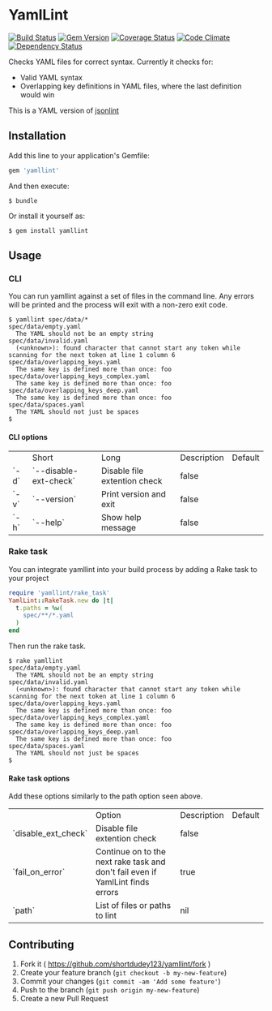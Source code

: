 # YamlLint

[![Build Status](https://travis-ci.org/shortdudey123/yamllint.svg?branch=master)](https://travis-ci.org/shortdudey123/yamllint)
[![Gem Version](http://img.shields.io/gem/v/yamllint.svg)](https://rubygems.org/gems/yamllint)
[![Coverage Status](https://img.shields.io/coveralls/shortdudey123/yamllint/master.svg)](https://coveralls.io/r/shortdudey123/yamllint?branch=master)
[![Code Climate](https://codeclimate.com/github/shortdudey123/yamllint/badges/gpa.svg)](https://codeclimate.com/github/shortdudey123/yamllint)
[![Dependency Status](https://img.shields.io/gemnasium/shortdudey123/yamllint.svg)](https://gemnasium.com/shortdudey123/yamllint)

Checks YAML files for correct syntax.  Currently it checks for:

 * Valid YAML syntax
 * Overlapping key definitions in YAML files, where the last definition would win

This is a YAML version of [jsonlint](https://github.com/dougbarth/jsonlint)

## Installation

Add this line to your application's Gemfile:

```ruby
gem 'yamllint'
```

And then execute:

    $ bundle

Or install it yourself as:

    $ gem install yamllint

## Usage

### CLI

You can run yamllint against a set of files in the command line. Any errors will be printed and the process will exit with a non-zero exit code.

```
$ yamllint spec/data/*
spec/data/empty.yaml
  The YAML should not be an empty string
spec/data/invalid.yaml
  (<unknown>): found character that cannot start any token while scanning for the next token at line 1 column 6
spec/data/overlapping_keys.yaml
  The same key is defined more than once: foo
spec/data/overlapping_keys_complex.yaml
  The same key is defined more than once: foo
spec/data/overlapping_keys_deep.yaml
  The same key is defined more than once: foo
spec/data/spaces.yaml
  The YAML should not just be spaces
$
```

#### CLI options

<table>
  <th>
    <td>Short</td>
    <td>Long</td>
    <td>Description</td>
    <td>Default</td>
  </th>
  <tr>
    <td>`-d`</td>
    <td>`--disable-ext-check`</td>
    <td>Disable file extention check</td>
    <td>false</td>
  </tr>
  <tr>
    <td>`-v`</td>
    <td>`--version`</td>
    <td>Print version and exit</td>
    <td>false</td>
  </tr>
  <tr>
    <td>`-h`</td>
    <td>`--help`</td>
    <td>Show help message</td>
    <td>false</td>
  </tr>
</table>

### Rake task

You can integrate yamllint into your build process by adding a Rake task to your project

```ruby
require 'yamllint/rake_task'
YamlLint::RakeTask.new do |t|
  t.paths = %w(
    spec/**/*.yaml
  )
end
```

Then run the rake task.

```
$ rake yamllint
spec/data/empty.yaml
  The YAML should not be an empty string
spec/data/invalid.yaml
  (<unknown>): found character that cannot start any token while scanning for the next token at line 1 column 6
spec/data/overlapping_keys.yaml
  The same key is defined more than once: foo
spec/data/overlapping_keys_complex.yaml
  The same key is defined more than once: foo
spec/data/overlapping_keys_deep.yaml
  The same key is defined more than once: foo
spec/data/spaces.yaml
  The YAML should not just be spaces
$
```

#### Rake task options

Add these options similarly to the path option seen above.

<table>
  <th>
    <td>Option</td>
    <td>Description</td>
    <td>Default</td>
  </th>
  <tr>
    <td>`disable_ext_check`</td>
    <td>Disable file extention check</td>
    <td>false</td>
  </tr>
  <tr>
    <td>`fail_on_error`</td>
    <td>Continue on to the next rake task and don't fail even if YamlLint finds errors</td>
    <td>true</td>
  </tr>
  <tr>
    <td>`path`</td>
    <td>List of files or paths to lint</td>
    <td>nil</td>
  </tr>
</table>

## Contributing

1. Fork it ( https://github.com/shortdudey123/yamllint/fork )
2. Create your feature branch (`git checkout -b my-new-feature`)
3. Commit your changes (`git commit -am 'Add some feature'`)
4. Push to the branch (`git push origin my-new-feature`)
5. Create a new Pull Request

